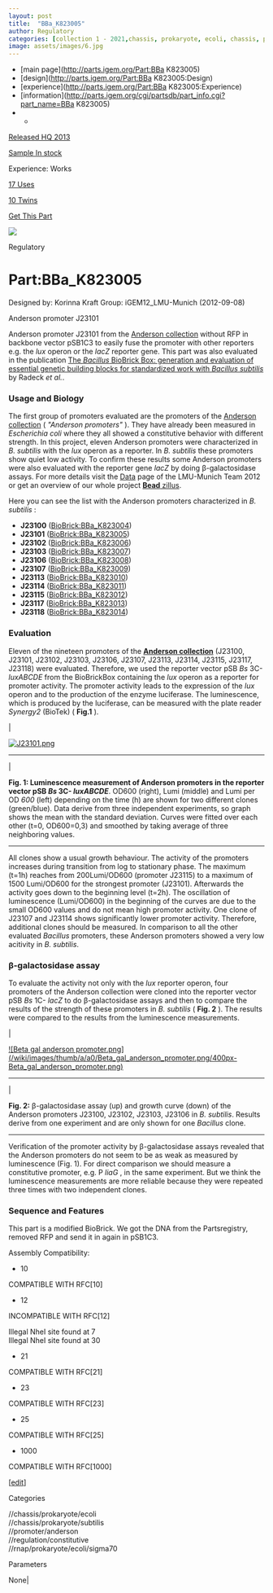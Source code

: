 ```yaml
---
layout: post
title:  "BBa_K823005"
author: Regulatory
categories: [collection 1 - 2021,chassis, prokaryote, ecoli, chassis, prokaryote, subtilis, promoter, anderson, regulation, constitutive, rnap, prokaryote, ecoli, sigma70] 
image: assets/images/6.jpg
---
```



  * [main page](http://parts.igem.org/Part:BBa K823005)
  * [design](http://parts.igem.org/Part:BBa K823005:Design)
  * [experience](http://parts.igem.org/Part:BBa K823005:Experience)
  * [information](http://parts.igem.org/cgi/partsdb/part_info.cgi?part_name=BBa K823005)
  *   * 

[Released HQ 2013](http://parts.igem.org/Help:Part_Status_Box)

[Sample In stock](http://parts.igem.org/Help:Part_Status_Box)

Experience: Works

[17 Uses](http://parts.igem.org/partsdb/uses.cgi?part=BBa_K823005)

[10 Twins](http://parts.igem.org/partsdb/twin_info.cgi?part=BBa_K823005)

[ Get This Part](http://parts.igem.org/partsdb/get_part.cgi?part=BBa_K823005)

![](http://parts.igem.org/images/partbypart/icon_regulatory.png)

Regulatory

# Part:BBa_K823005

Designed by: Korinna Kraft   Group: iGEM12_LMU-Munich   (2012-09-08)

Anderson promoter J23101

Anderson promoter J23101 from the [Anderson
collection](http://parts.igem.org/Part:BBa_J23100) without RFP in backbone
vector pSB1C3 to easily fuse the promoter with other reporters e.g. the _lux_
operon or the _lacZ_ reporter gene. This part was also evaluated in the
publication [The _Bacillus_ BioBrick Box: generation and evaluation of
essential genetic building blocks for standardized work with _Bacillus
subtilis_](http://www.jbioleng.org/content/7/1/29) by Radeck _et al._.  

### Usage and Biology

The first group of promoters evaluated are the promoters of the [Anderson
collection](http://parts.igem.org/Part:BBa_J23100) ( _"Anderson promoters"_ ).
They have already been measured in _Escherichia coli_ where they all showed a
constitutive behavior with different strength. In this project, eleven
Anderson promoters were characterized in _B. subtilis_ with the _lux_ operon
as a reporter. In _B. subtilis_ these promoters show quiet low activity. To
confirm these results some Anderson promoters were also evaluated with the
reporter gene _lacZ_ by doing β-galactosidase assays. For more details visit
the [Data](http://2012.igem.org/Team:LMU-Munich/Data/Anderson) page of the
LMU-Munich Team 2012 or get an overview of our whole project [**Bead**
zillus](http://2012.igem.org/Team:LMU-Munich).

  
Here you can see the list with the Anderson promoters characterized in _B.
subtilis_ :

  * **J23100** ([BioBrick:BBa_K823004](http://parts.igem.org/wiki/index.php?title=Part:BBa_K823004))
  * **J23101** ([BioBrick:BBa_K823005](http://parts.igem.org/wiki/index.php?title=Part:BBa_K823005))
  * **J23102** ([BioBrick:BBa_K823006](http://parts.igem.org/wiki/index.php?title=Part:BBa_K823006))
  * **J23103** ([BioBrick:BBa_K823007](http://parts.igem.org/wiki/index.php?title=Part:BBa_K823007))
  * **J23106** ([BioBrick:BBa_K823008](http://parts.igem.org/wiki/index.php?title=Part:BBa_K823008))
  * **J23107** ([BioBrick:BBa_K823009](http://parts.igem.org/wiki/index.php?title=Part:BBa_K823009))
  * **J23113** ([BioBrick:BBa_K823010](http://parts.igem.org/wiki/index.php?title=Part:BBa_K823010))
  * **J23114** ([BioBrick:BBa_K823011](http://parts.igem.org/wiki/index.php?title=Part:BBa_K823011))
  * **J23115** ([BioBrick:BBa_K823012](http://parts.igem.org/wiki/index.php?title=Part:BBa_K823012))
  * **J23117** ([BioBrick:BBa_K823013](http://parts.igem.org/wiki/index.php?title=Part:BBa_K823013))
  * **J23118** ([BioBrick:BBa_K823014](http://parts.igem.org/wiki/index.php?title=Part:BBa_K823014))

  
  

### Evaluation

Eleven of the nineteen promoters of the [**Anderson
collection**](http://parts.igem.org/Part:BBa_J23100) (J23100, J23101, J23102,
J23103, J23106, J23107, J23113, J23114, J23115, J23117, J23118) were
evaluated. Therefore, we used the reporter vector pSB _Bs_ 3C- _luxABCDE_ from
the BioBrickBox containing the _lux_ operon as a reporter for promoter
activity. The promoter activity leads to the expression of the _lux_ operon
and to the production of the enzyme luciferase. The luminescence, which is
produced by the luciferase, can be measured with the plate reader _Synergy2_
(BioTek) ( **Fig.1** ).

|

[![J23101.png](/wiki/images/thumb/9/92/J23101.png/400px-J23101.png)](/File:J23101.png)  
  
---  
|

**Fig. 1: Luminescence measurement of Anderson promoters in the reporter
vector pSB _Bs_ 3C- _luxABCDE_**. OD600 (right), Lumi (middle) and Lumi per OD
_600_ (left) depending on the time (h) are shown for two different clones
(green/blue). Data derive from three independent experiments, so graph shows
the mean with the standard deviation. Curves were fitted over each other (t=0,
OD600=0,3) and smoothed by taking average of three neighboring values.  
  
---  
  
All clones show a usual growth behaviour. The activity of the promoters
increases during transition from log to stationary phase. The maximum (t=1h)
reaches from 200Lumi/OD600 (promoter J23115) to a maximum of 1500 Lumi/OD600
for the strongest promoter (J23101). Afterwards the activity goes down to the
beginning level (t=2h). The oscillation of luminescence (Lumi/OD600) in the
beginning of the curves are due to the small OD600 values and do not mean high
promoter activity. One clone of J23107 and J23114 shows significantly lower
promoter activity. Therefore, additional clones should be measured. In
comparison to all the other evaluated _Bacillus_ promoters, these Anderson
promoters showed a very low acitivity in _B. subtilis_.

  
  

### β-galactosidase assay

  

To evaluate the activity not only with the _lux_ reporter operon, four
promoters of the Anderson collection were cloned into the reporter vector pSB
_Bs_ 1C- _lacZ_ to do β-galactosidase assays and then to compare the results
of the strength of these promoters in _B. subtilis_ ( **Fig. 2** ). The
results were compared to the results from the luminescence measurements.

  

|

[![Beta gal anderson
promoter.png](/wiki/images/thumb/a/a0/Beta_gal_anderson_promoter.png/400px-
Beta_gal_anderson_promoter.png)](/File:Beta_gal_anderson_promoter.png)  
  
---  
|

**Fig. 2:** β-galactosidase assay (up) and growth curve (down) of the Anderson
promoters J23100, J23102, J23103, J23106 in _B. subtilis_. Results derive from
one experiment and are only shown for one _Bacillus_ clone.  
  
---  
  
  
Verification of the promoter activity by β-galactosidase assays revealed that
the Anderson promoters do not seem to be as weak as measured by luminescence
(Fig. 1). For direct comparison we should measure a constitutive promoter,
e.g. P _liaG_ , in the same experiment. But we think the luminescence
measurements are more reliable because they were repeated three times with two
independent clones.  
  
  

### Sequence and Features

This part is a modified BioBrick. We got the DNA from the Partsregistry,
removed RFP and send it in again in pSB1C3.

  

Assembly Compatibility:

  * 10

COMPATIBLE WITH RFC[10]

  * 12

INCOMPATIBLE WITH RFC[12]

Illegal NheI site found at 7  
Illegal NheI site found at 30  

  * 21

COMPATIBLE WITH RFC[21]

  * 23

COMPATIBLE WITH RFC[23]

  * 25

COMPATIBLE WITH RFC[25]

  * 1000

COMPATIBLE WITH RFC[1000]

  

[[edit](http://parts.igem.org/partsdb/part_info.cgi?part_name=BBa_K823005)]

Categories

//chassis/prokaryote/ecoli  
//chassis/prokaryote/subtilis  
//promoter/anderson  
//regulation/constitutive  
//rnap/prokaryote/ecoli/sigma70

Parameters

None|

